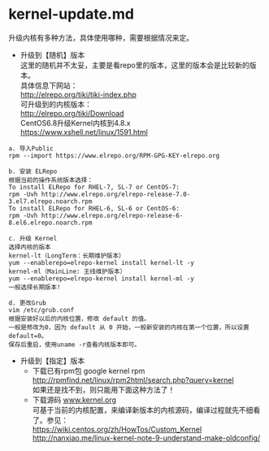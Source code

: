 # kernel-update.md
升级内核有多种方法，具体使用哪种，需要根据情况来定。  
- 升级到【随机】版本  
这里的随机并不太妥，主要是看repo里的版本，这里的版本会是比较新的版本。  
具体信息下网站：  
http://elrepo.org/tiki/tiki-index.php  
可升级到的内核版本：  
http://elrepo.org/tiki/Download  
CentOS6.8升级Kernel内核到4.8.x  
https://www.xshell.net/linux/1591.html  
```
a. 导入Public
rpm --import https://www.elrepo.org/RPM-GPG-KEY-elrepo.org

b. 安装 ELRepo
根据当前的操作系统版本选择：  
To install ELRepo for RHEL-7, SL-7 or CentOS-7:
rpm -Uvh http://www.elrepo.org/elrepo-release-7.0-3.el7.elrepo.noarch.rpm
To install ELRepo for RHEL-6, SL-6 or CentOS-6:
rpm -Uvh http://www.elrepo.org/elrepo-release-6-8.el6.elrepo.noarch.rpm

c. 升级 Kernel
选择内核的版本  
kernel-lt（LongTerm：长期维护版本）
yum --enablerepo=elrepo-kernel install kernel-lt -y 
kernel-ml（MainLine: 主线维护版本）
yum --enablerepo=elrepo-kernel install kernel-ml -y
一般选择长期版本!

d. 更改Grub
vim /etc/grub.conf
根据安装好以后的内核位置，修改 default 的值。  
一般是修改为0，因为 default 从 0 开始，一般新安装的内核在第一个位置，所以设置default=0。  
保存后重启，使用uname -r查看内核版本即可。
```
- 升级到【指定】版本
  - 下载已有rpm包
    google kernel rpm  
    http://rpmfind.net/linux/rpm2html/search.php?query=kernel  
    如果还是找不到，则只能用下面这种方法了！
  - 下载源码
    www.kernel.org  
    可基于当前的内核配置，来编译新版本的内核源码，编译过程就先不细看了。参见：  
    https://wiki.centos.org/zh/HowTos/Custom_Kernel  
    http://nanxiao.me/linux-kernel-note-9-understand-make-oldconfig/  
